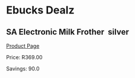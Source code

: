 
# Ebucks Dealz
## SA Electronic Milk Frother  silver
[Product Page](https://www.ebucks.com/web/shop/productSelected.do?prodId=373552424&catId=704984897)

Price: R369.00

Savings: 90.0


	